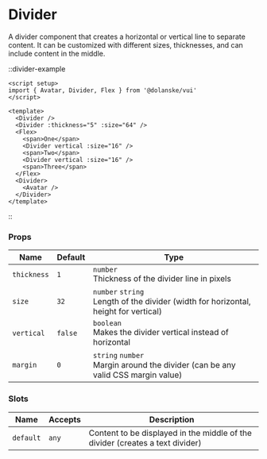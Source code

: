 # Divider

A divider component that creates a horizontal or vertical line to separate content. It can be customized with different sizes, thicknesses, and can include content in the middle.

::divider-example

```vue
<script setup>
import { Avatar, Divider, Flex } from '@dolanske/vui'
</script>

<template>
  <Divider />
  <Divider :thickness="5" :size="64" />
  <Flex>
    <span>One</span>
    <Divider vertical :size="16" />
    <span>Two</span>
    <Divider vertical :size="16" />
    <span>Three</span>
  </Flex>
  <Divider>
    <Avatar />
  </Divider>
</template>
```

::

### Props

| Name        | Default | Type                                                                                     |
| ----------- | ------- | ---------------------------------------------------------------------------------------- |
| `thickness` | `1`     | `number` <br> Thickness of the divider line in pixels                                    |
| `size`      | `32`    | `number` `string` <br> Length of the divider (width for horizontal, height for vertical) |
| `vertical`  | `false` | `boolean` <br> Makes the divider vertical instead of horizontal                          |
| `margin`    | `0`     | `string` `number` <br> Margin around the divider (can be any valid CSS margin value)     |

### Slots

| Name      | Accepts | Description                                                                   |
| --------- | ------- | ----------------------------------------------------------------------------- |
| `default` | `any`   | Content to be displayed in the middle of the divider (creates a text divider) |
